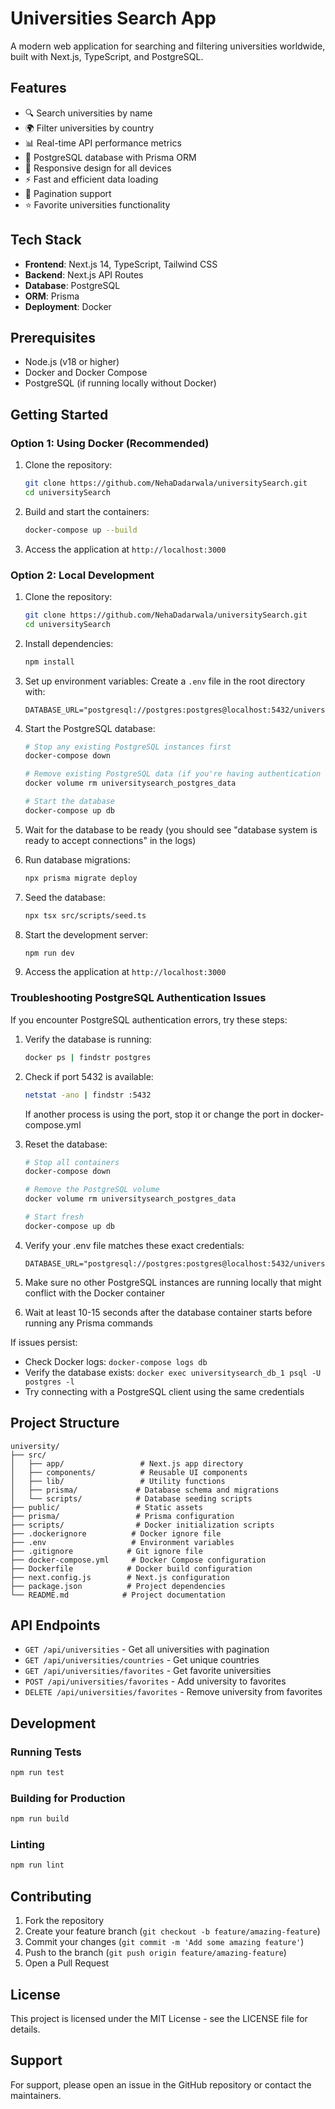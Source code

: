 # Universities Search App

A modern web application for searching and filtering universities worldwide, built with Next.js, TypeScript, and PostgreSQL.

## Features

- 🔍 Search universities by name
- 🌍 Filter universities by country
- 📊 Real-time API performance metrics
- 💾 PostgreSQL database with Prisma ORM
- 📱 Responsive design for all devices
- ⚡ Fast and efficient data loading
- 🎯 Pagination support
- ⭐ Favorite universities functionality

## Tech Stack

- **Frontend**: Next.js 14, TypeScript, Tailwind CSS
- **Backend**: Next.js API Routes
- **Database**: PostgreSQL
- **ORM**: Prisma
- **Deployment**: Docker

## Prerequisites

- Node.js (v18 or higher)
- Docker and Docker Compose
- PostgreSQL (if running locally without Docker)

## Getting Started

### Option 1: Using Docker (Recommended)

1. Clone the repository:
   ```bash
   git clone https://github.com/NehaDadarwala/universitySearch.git
   cd universitySearch
   ```

2. Build and start the containers:
   ```bash
   docker-compose up --build
   ```

3. Access the application at `http://localhost:3000`

### Option 2: Local Development

1. Clone the repository:
   ```bash
   git clone https://github.com/NehaDadarwala/universitySearch.git
   cd universitySearch
   ```

2. Install dependencies:
   ```bash
   npm install
   ```

3. Set up environment variables:
   Create a `.env` file in the root directory with:
   ```
   DATABASE_URL="postgresql://postgres:postgres@localhost:5432/universities"
   ```

4. Start the PostgreSQL database:
   ```bash
   # Stop any existing PostgreSQL instances first
   docker-compose down
   
   # Remove existing PostgreSQL data (if you're having authentication issues)
   docker volume rm universitysearch_postgres_data
   
   # Start the database
   docker-compose up db
   ```

5. Wait for the database to be ready (you should see "database system is ready to accept connections" in the logs)

6. Run database migrations:
   ```bash
   npx prisma migrate deploy
   ```

7. Seed the database:
   ```bash
   npx tsx src/scripts/seed.ts
   ```

8. Start the development server:
   ```bash
   npm run dev
   ```

9. Access the application at `http://localhost:3000`

### Troubleshooting PostgreSQL Authentication Issues

If you encounter PostgreSQL authentication errors, try these steps:

1. Verify the database is running:
   ```bash
   docker ps | findstr postgres
   ```

2. Check if port 5432 is available:
   ```bash
   netstat -ano | findstr :5432
   ```
   If another process is using the port, stop it or change the port in docker-compose.yml

3. Reset the database:
   ```bash
   # Stop all containers
   docker-compose down
   
   # Remove the PostgreSQL volume
   docker volume rm universitysearch_postgres_data
   
   # Start fresh
   docker-compose up db
   ```

4. Verify your .env file matches these exact credentials:
   ```
   DATABASE_URL="postgresql://postgres:postgres@localhost:5432/universities"
   ```

5. Make sure no other PostgreSQL instances are running locally that might conflict with the Docker container

6. Wait at least 10-15 seconds after the database container starts before running any Prisma commands

If issues persist:
- Check Docker logs: `docker-compose logs db`
- Verify the database exists: `docker exec universitysearch_db_1 psql -U postgres -l`
- Try connecting with a PostgreSQL client using the same credentials

## Project Structure

```
university/
├── src/
│   ├── app/                 # Next.js app directory
│   ├── components/          # Reusable UI components
│   ├── lib/                 # Utility functions
│   ├── prisma/             # Database schema and migrations
│   └── scripts/            # Database seeding scripts
├── public/                 # Static assets
├── prisma/                 # Prisma configuration
├── scripts/                # Docker initialization scripts
├── .dockerignore          # Docker ignore file
├── .env                   # Environment variables
├── .gitignore            # Git ignore file
├── docker-compose.yml     # Docker Compose configuration
├── Dockerfile            # Docker build configuration
├── next.config.js        # Next.js configuration
├── package.json          # Project dependencies
└── README.md            # Project documentation
```

## API Endpoints

- `GET /api/universities` - Get all universities with pagination
- `GET /api/universities/countries` - Get unique countries
- `GET /api/universities/favorites` - Get favorite universities
- `POST /api/universities/favorites` - Add university to favorites
- `DELETE /api/universities/favorites` - Remove university from favorites

## Development

### Running Tests
```bash
npm run test
```

### Building for Production
```bash
npm run build
```

### Linting
```bash
npm run lint
```

## Contributing

1. Fork the repository
2. Create your feature branch (`git checkout -b feature/amazing-feature`)
3. Commit your changes (`git commit -m 'Add some amazing feature'`)
4. Push to the branch (`git push origin feature/amazing-feature`)
5. Open a Pull Request

## License

This project is licensed under the MIT License - see the LICENSE file for details.

## Support

For support, please open an issue in the GitHub repository or contact the maintainers.
